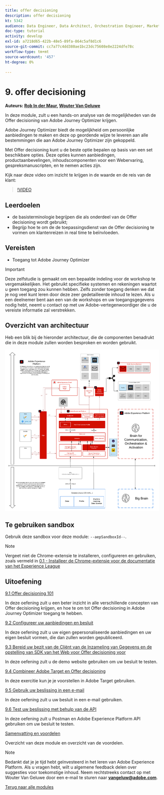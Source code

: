 ```yaml
---
title: offer decisioning
description: offer decisioning
kt: 5342
audience: Data Engineer, Data Architect, Orchestration Engineer, Marketer
doc-type: tutorial
activity: develop
exl-id: a7218d65-422b-48e5-89fa-864c5af8d1c6
source-git-commit: cc7a77c4dd380ae1bc23dc75608e8e2224dfe78c
workflow-type: tm+mt
source-wordcount: '457'
ht-degree: 0%

---
```


# 9. offer decisioning

**Auteurs: [Rob In der Maur](https://www.linkedin.com/in/ridmaur/), [Wouter Van Geluwe](https://www.linkedin.com/in/woutervangeluwe/)**

In deze module, zult u een hands-on analyse van de mogelijkheden van de Offer decisioning van Adobe Journey Optimizer krijgen.

Adobe Journey Optimizer biedt de mogelijkheid om persoonlijke aanbiedingen te maken en deze op geordende wijze te leveren aan alle bestemmingen die aan Adobe Journey Optimizer zijn gekoppeld.

Met Offer decisioning kunt u de beste optie bepalen op basis van een set beschikbare opties. Deze opties kunnen aanbiedingen, productaanbevelingen, inhoudscomponenten voor een Webervaring, gespreksmanuscripten, en te nemen acties zijn.

Kijk naar deze video om inzicht te krijgen in de waarde en de reis van de klant:

>[!VIDEO](https://video.tv.adobe.com/v/328829?quality=12&learn=on)

## Leerdoelen

- de basisterminologie begrijpen die als onderdeel van de Offer decisioning wordt gebruikt;
- Begrijp hoe te om de de toepassingsdienst van de Offer decisioning te vormen om klantenreizen in real time te beïnvloeden.

## Vereisten

- Toegang tot Adobe Journey Optimizer

>[!IMPORTANT]
>
>Deze zelfstudie is gemaakt om een bepaalde indeling voor de workshop te vergemakkelijken. Het gebruikt specifieke systemen en rekeningen waartot u geen toegang zou kunnen hebben. Zelfs zonder toegang denken we dat je nog veel kunt leren door deze zeer gedetailleerde inhoud te lezen. Als u een deelnemer bent aan een van de workshops en uw toegangsgegevens nodig hebt, neemt u contact op met uw Adobe-vertegenwoordiger die u de vereiste informatie zal verstrekken.

## Overzicht van architectuur

Heb een blik bij de hieronder architectuur, die de componenten benadrukt die in deze module zullen worden besproken en worden gebruikt.

![Overzicht van architectuur](../../assets/images/architecturem14.png)

## Te gebruiken sandbox

Gebruik deze sandbox voor deze module: `--aepSandboxId--`.

>[!NOTE]
>
>Vergeet niet de Chrome-extensie te installeren, configureren en gebruiken, zoals vermeld in [0.1 - Installeer de Chrome-extensie voor de documentatie van het Experience League](../module0/ex1.md)

## Uitoefening

[9.1 Offer decisioning 101](./ex1.md)

In deze oefening zult u een beter inzicht in alle verschillende concepten van Offer decisioning krijgen, en hoe te om tot Offer decisioning in Adobe Journey Optimizer toegang te hebben.

[9.2 Configureer uw aanbiedingen en besluit](./ex2.md)

In deze oefening zult u uw eigen gepersonaliseerde aanbiedingen en uw eigen besluit vormen, die dan zullen worden gepubliceerd.

[9.3 Bereid uw bezit van de Cliënt van de Inzameling van Gegevens en de opstelling van SDK van het Web voor Offer decisioning voor](./ex3.md)

In deze oefening zult u de demo website gebruiken om uw besluit te testen.

[9.4 Combineer Adobe Target en Offer decisioning](./ex4.md)

In deze exercitie kun je je voorstellen in Adobe Target gebruiken.

[9.5 Gebruik uw beslissing in een e-mail](./ex5.md)

In deze oefening zult u uw besluit in een e-mail gebruiken.

[9.6 Test uw beslissing met behulp van de API](./ex6.md)

In deze oefening zult u Postman en Adobe Experience Platform API gebruiken om uw besluit te testen.

[Samenvatting en voordelen](./summary.md)

Overzicht van deze module en overzicht van de voordelen.

>[!NOTE]
>
>Bedankt dat je je tijd hebt geïnvesteerd in het leren van Adobe Experience Platform. Als u vragen hebt, wilt u algemene feedback delen over suggesties voor toekomstige inhoud. Neem rechtstreeks contact op met Wouter Van Geluwe door een e-mail te sturen naar **vangeluw@adobe.com**.

[Terug naar alle modules](../../overview.md)
